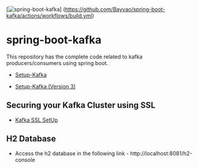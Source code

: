 [![spring-boot-kafka](https://github.com/Bayvao/spring-boot-kafka/actions/workflows/build.yml/badge.svg?branch=master)]
(https://github.com/Bayvao/spring-boot-kafka/actions/workflows/build.yml)
# spring-boot-kafka

This repository has the complete code related to kafka producers/consumers using spring boot.



- [Setup-Kafka](https://github.com/Bayvao/spring-boot-kafka/blob/master/Setup_Kafka.md)

- [Setup-Kafka (Version 3)](https://github.com/Bayvao/spring-boot-kafka/blob/master/Setup_Kafka_3.xx.md)

## Securing your Kafka Cluster using SSL

- [Kafka SSL SetUp](https://github.com/Bayvao/spring-boot-kafka/blob/master/Kafka_Security.md)

## H2 Database

- Access the h2 database in the following link - http://localhost:8081/h2-console
